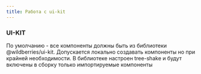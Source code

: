 ```yaml
---
title: Работа с ui-kit
---
```


### UI-KIT
По умолчанию - все компоненты должны быть из библиотеки @wildberries/ui-kit.
Допускается локально создавать компоненты но при крайней необходимости.
В библиотеке настроен tree-shake и будут включены в сборку только импортируемые компоненты